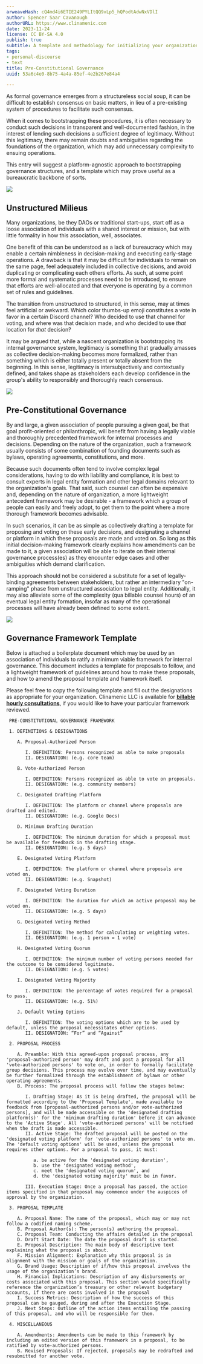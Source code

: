```yaml
---
arweaveHash: cQ4md4i6ETIE249PYLItQQ9xLp5_hQPodtAdwNxVDlI
author: Spencer Saar Cavanaugh
authorURL: https://www.clinamenic.com
date: 2023-11-24
license: CC BY-SA 4.0
publish: true
subtitle: A template and methodology for initializing your organization's governance.
tags:
- personal-discourse
- text
title: Pre-Constitutional Governance
uuid: 53a6c4e0-8b75-4a4a-85ef-4e2b267e84a4

---
```


As formal governance emerges from a structureless social soup, it can be difficult to establish consensus on basic matters, in lieu of a pre-existing system of procedures to facilitate such consensus.

When it comes to bootstrapping these procedures, it is often necessary to conduct such decisions in transparent and well-documented fashion, in the interest of lending such decisions a sufficient degree of legitimacy. Without this legitimacy, there may remain doubts and ambiguities regarding the foundations of the organization, which may add unnecessary complexity to ensuing operations.

This entry will suggest a platform-agnostic approach to bootstrapping governance structures, and a template which may prove useful as a bureaucratic backbone of sorts.

![](https://storage.googleapis.com/papyrus_images/bbc973dfa09ae9298bad54736744cf74.png)

## Unstructured Milieus

Many organizations, be they DAOs or traditional start-ups, start off as a loose association of individuals with a shared interest or mission, but with little formality in how this association, well, associates.

One benefit of this can be understood as a lack of bureaucracy which may enable a certain nimbleness in decision-making and executing early-stage operations. A drawback is that it may be difficult for individuals to remain on the same page, feel adequately included in collective decisions, and avoid duplicating or complicating each others efforts. As such, at some point more formal and systematic processes need to be introduced, to ensure that efforts are well-allocated and that everyone is operating by a common set of rules and guidelines.

The transition from unstructured to structured, in this sense, may at times feel artificial or awkward. Which color thumbs-up emoji constitutes a vote in favor in a certain Discord channel? Who decided to use that channel for voting, and where was that decision made, and who decided to use _that_ location for _that_ decision?

It may be argued that, while a nascent organization is bootstrapping its internal governance system, legitimacy is something that gradually amasses as collective decision-making becomes more formalized, rather than something which is either totally present or totally absent from the beginning. In this sense, legitimacy is intersubjectively and contextually defined, and takes shape as stakeholders each develop confidence in the group's ability to responsibly and thoroughly reach consensus.

![](https://storage.googleapis.com/papyrus_images/bbc973dfa09ae9298bad54736744cf74.png)

## Pre-Constitutional Governance

By and large, a given association of people pursuing a given goal, be that goal profit-oriented or philanthropic, will benefit from having a legally viable and thoroughly precedented framework for internal processes and decisions. Depending on the nature of the organization, such a framework usually consists of some combination of founding documents such as bylaws, operating agreements, constitutions, and more.

Because such documents often tend to involve complex legal considerations, having to do with liability and compliance, it is best to consult experts in legal entity formation and other legal domains relevant to the organization's goals. That said, such counsel can often be expensive and, depending on the nature of organization, a more lightweight antecedent framework may be desirable - a framework which a group of people can easily and freely adopt, to get them to the point where a more thorough framework becomes advisable.

In such scenarios, it can be as simple as collectively drafting a template for proposing and voting on these early decisions, and designating a channel or platform in which these proposals are made and voted on. So long as this initial decision-making framework clearly explains how amendments can be made to it, a given association will be able to iterate on their internal governance process(es) as they encounter edge cases and other ambiguities which demand clarification.

This approach should not be considered a substitute for a set of legally-binding agreements between stakeholders, but rather an intermediary "on-ramping" phase from unstructured association to legal entity. Additionally, it may also alleviate some of the complexity (qua billable counsel hours) of an eventual legal entity formation, insofar as many of the operational processes will have already been defined to some extent.

![](https://storage.googleapis.com/papyrus_images/bbc973dfa09ae9298bad54736744cf74.png)

## Governance Framework Template

Below is attached a boilerplate document which may be used by an association of individuals to ratify a minimum viable framework for internal governance. This document includes a template for proposals to follow, and a lightweight framework of guidelines around how to make these proposals, and how to amend the proposal template and framework itself.

Please feel free to copy the following template and fill out the designations as appropriate for your organization. Clinamenic LLC is available for [**billable hourly consultations**](https://www.clinamenic.com/services.html), if you would like to have your particular framework reviewed.

```
 PRE-CONSTITUTIONAL GOVERNANCE FRAMEWORK

 1. DEFINITIONS & DESIGNATIONS

    A. Proposal-Authorized Person

       I. DEFINITION: Persons recognized as able to make proposals
       II. DESIGNATION: (e.g. core team)

    B. Vote-Authorized Person

       I. DEFINITION: Persons recognized as able to vote on proposals.
       II. DESIGNATION: (e.g. community members)

    C. Designated Drafting Platform

       I. DEFINITION: The platform or channel where proposals are drafted and edited.
       II. DESIGNATION: (e.g. Google Docs)

    D. Minimum Drafting Duration

       I. DEFINITION: The minimum duration for which a proposal must be available for feedback in the drafting stage.
       II. DESIGNATION: (e.g. 5 days)

    E. Designated Voting Platform

       I. DEFINITION: The platform or channel where proposals are voted on.
       II. DESIGNATION: (e.g. Snapshot)

    F. Designated Voting Duration

       I. DEFINITION: The duration for which an active proposal may be voted on.
       II. DESIGNATION: (e.g. 5 days)

    G. Designated Voting Method

       I. DEFINITION: The method for calculating or weighting votes.
       II. DESIGNATION: (e.g. 1 person = 1 vote)

    H. Designated Voting Quorum

       I. DEFINITION: The minimum number of voting persons needed for the outcome to be considered legitimate.
       II. DESIGNATION: (e.g. 5 votes)

    I. Designated Voting Majority

       I. DEFINITION: The percentage of votes required for a proposal to pass.
       II. DESIGNATION: (e.g. 51%)

    J. Default Voting Options

       I. DEFINITION: The voting options which are to be used by default, unless the proposal necessitates other options.
       II. DESIGNATION: “For” and “Against”

 2. PROPOSAL PROCESS

    A. Preamble: With this agreed-upon proposal process, any 'proposal-authorized person' may draft and post a proposal for all 'vote-authorized persons' to vote on, in order to formally facilitate group decisions. This process may evolve over time, and may eventually be further formalized through the establishment of bylaws or other operating agreements.
    B. Process: The proposal process will follow the stages below:

       I. Drafting Stage: As it is being drafted, the proposal will be formatted according to the 'Proposal Template', made available to feedback from [proposal-authorized persons and/or vote-authorized persons], and will be made accessible on the 'designated drafting platform(s)' for the 'minimum drafting duration' before it can advance to the 'Active Stage'. All 'vote-authorized persons' will be notified when the draft is made accessible.
       II. Active Stage: The drafted proposal will be posted on the 'designated voting platform' for 'vote-authorized persons' to vote on. The 'default voting options' will be used, unless the proposal requires other options. For a proposal to pass, it must:

          a. be active for the 'designated voting duration',
          b. use the 'designated voting method',
          c. meet the 'designated voting quorum', and
          d. the 'designated voting majority' must be in favor.

       III. Execution Stage: Once a proposal has passed, the action items specified in that proposal may commence under the auspices of approval by the organization.

 3. PROPOSAL TEMPLATE

    A. Proposal Name: The name of the proposal, which may or may not follow a codified naming scheme.
    B. Proposal Author(s): The person(s) authoring the proposal.
    C. Proposal Team: Conducting the affairs detailed in the proposal
    D. Draft Start Date: The date the proposal draft is started.
    E. Proposal Description: The main body of descriptive text explaining what the proposal is about.
    F. Mission Alignment: Explanation why this proposal is in alignment with the mission or goals of the organization.
    G. Brand Usage: Description of if/how this proposal involves the usage of the organization’s brand.
    H. Financial Implications: Description of any disbursements or costs associated with this proposal. This section would specifically reference the organization’s treasury or other relevant budgetary accounts, if there are costs involved in the proposal
    I. Success Metrics: Description of how the success of this proposal can be gauged, during and after the Execution Stage.
    J. Next Steps: Outline of the action items entailing the passing of this proposal, and who will be responsible for them.

 4. MISCELLANEOUS

    A. Amendments: Amendments can be made to this framework by including an edited version of this framework in a proposal, to be ratified by vote-authorized persons.
    B. Revised Proposals: If rejected, proposals may be redrafted and resubmitted for another vote.
```
